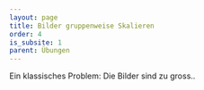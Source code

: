 ```yaml
---
layout: page
title: Bilder gruppenweise Skalieren
order: 4
is_subsite: 1
parent: Übungen
---
```

<body class="theme-base-0d">
Ein klassisches Problem: Die Bilder sind zu gross..
